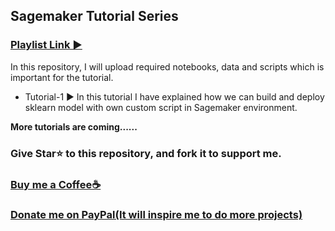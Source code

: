 ## Sagemaker Tutorial Series
### [Playlist Link ►](https://youtu.be/HTSDryllx0Y)

In this repository, I will upload required notebooks, data and scripts which is important for the tutorial. 

- Tutorial-1 ► In this tutorial I have explained how we can build and deploy sklearn model with own custom script in Sagemaker environment. 

**More tutorials are coming......**

### Give Star⭐ to this repository, and fork it to support me. 

### [Buy me a Coffee☕](https://www.buymeacoffee.com/spidy20)
### [Donate me on PayPal(It will inspire me to do more projects)](https://www.paypal.me/spidy1820)
